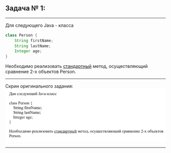 ## Задача № 1:

---
Для следующего Java - класса
```java
class Person {
    String firstName;
    String lastName;
    Integer age;
}
```
Необходимо реализовать <u>стандартный</u> метод, осуществляющий сравнение 2-х объектов Person.

---
Скрин оригинального задания:
![|977x326](_Attachments_Task1/task1_screen.png)

---
